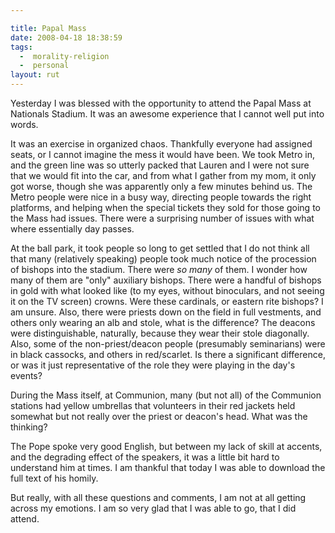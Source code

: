 ```yaml
---

title: Papal Mass
date: 2008-04-18 18:38:59
tags:
  -  morality-religion
  -  personal
layout: rut
---
```


Yesterday I was blessed with the opportunity to attend the Papal Mass at Nationals Stadium.  It was an awesome experience that I cannot well put into words.  

It was an exercise in organized chaos.  Thankfully everyone had assigned seats, or I cannot imagine the mess it would have been.  We took Metro in, and the green line was so utterly packed that Lauren and I were not sure that we would fit into the car, and from what I gather from my mom, it only got worse, though she was apparently only a few minutes behind us.  The Metro people were nice in a busy way, directing people towards the right platforms, and helping when the special tickets they sold for those going to the Mass had issues.  There were a surprising number of issues with what where essentially day passes.

At the ball park, it took people so long to get settled that I do not think all that many (relatively speaking) people took much notice of the procession of bishops into the stadium.  There were *so many* of them.  I wonder how many of them are "only" auxiliary bishops.  There were a handful of bishops in gold with what looked like (to my eyes, without binoculars, and not seeing it on the TV screen) crowns.  Were these cardinals, or eastern rite bishops?  I am unsure.  Also, there were priests down on the field in full vestments, and others only wearing an alb and stole, what is the difference?  The deacons were distinguishable, naturally, because they wear their stole diagonally.  Also, some of the non-priest/deacon people (presumably seminarians) were in black cassocks, and others in red/scarlet.  Is there a significant difference, or was it just representative of the role they were playing in the day's events?  

During the Mass itself, at Communion, many (but not all) of the Communion stations had yellow umbrellas that volunteers in their red jackets held somewhat but not really over the priest or deacon's head.  What was the thinking?

The Pope spoke very good English, but between my lack of skill at accents, and the degrading effect of the speakers, it was a little bit hard to understand him at times.  I am thankful that today I was able to download the full text of his homily.  

But really, with all these questions and comments, I am not at all getting across my emotions.  I am so very glad that I was able to go, that I did attend.  

